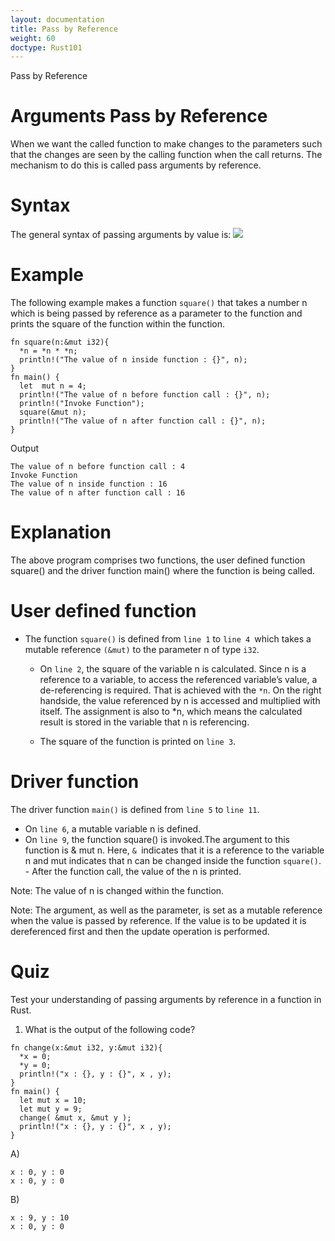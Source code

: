 ```yaml
---
layout: documentation
title: Pass by Reference
weight: 60
doctype: Rust101
---
```


Pass by Reference

# Arguments Pass by Reference 
When we want the called function to make changes to the parameters such that the changes are seen by the calling function when the call returns.
The mechanism to do this is called pass arguments by reference.

# Syntax
The general syntax of passing arguments by value is:
![](https://raw.githubusercontent.com/sangam14/RustLabs/master/img/fn_pass-by-ref.png)


# Example
The following example makes a function `square()` that takes a number n which is being passed by reference as a parameter 
to the function and prints the square of the function within the function.

```
fn square(n:&mut i32){
  *n = *n * *n;
  println!("The value of n inside function : {}", n);
}  
fn main() {
  let  mut n = 4;
  println!("The value of n before function call : {}", n);
  println!("Invoke Function");
  square(&mut n);
  println!("The value of n after function call : {}", n);
}
```
Output
```
The value of n before function call : 4
Invoke Function
The value of n inside function : 16
The value of n after function call : 16

```
# Explanation 

The above program comprises two functions, the user defined function square() and the driver function main() where the function is being called.

# User defined function 

- The function `square()` is defined from `line 1` to `line 4 `which takes a mutable reference `(&mut)` to the parameter n of type `i32`.

   - On `line 2`, the square of the variable n is calculated. Since n is a reference to a variable, to access the referenced variable’s value, a de-referencing is required. That is achieved with the `*n`. On the right handside, the value 
    referenced by n is accessed and multiplied with itself. The assignment is also to *n, which means the calculated result is stored in the variable that n is referencing.

   - The square of the function is printed on `line 3`.
   
   
# Driver function 

The driver function `main()` is defined from `line 5` to `line 11`.

   -  On `line 6`, a mutable variable n is defined.
   -  On `line 9`, the function square() is invoked.The argument to this function is & mut n. Here, `& `indicates that it is a reference to the 
    variable n and mut indicates that n can be changed inside the function `square()`.
    - After the function call, the value of the n is printed.
    
    
 Note: The value of n is changed within the function.
 
 Note: The argument, as well as the parameter, is set as a mutable reference when the value is passed by reference.
 If the value is to be updated it is dereferenced first and then the update operation is performed.
 
 # Quiz

Test your understanding of passing arguments by reference in a function in Rust.

1. What is the output of the following code?

```
fn change(x:&mut i32, y:&mut i32){
  *x = 0;
  *y = 0;
  println!("x : {}, y : {}", x , y);
}
fn main() {
  let mut x = 10;
  let mut y = 9;
  change( &mut x, &mut y );
  println!("x : {}, y : {}", x , y);
}

```
A)
```
x : 0, y : 0
x : 0, y : 0
```
B)
```
x : 9, y : 10
x : 0, y : 0
```



    
    


